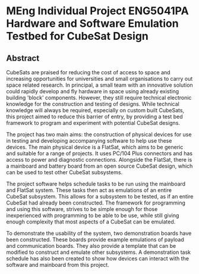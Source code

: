 # MEng Individual Project ENG5041PA Hardware and Software Emulation Testbed for CubeSat Design

## Abstract
CubeSats are praised for reducing the cost of access to space and increasing opportunities for universities and small organisations to carry out space related research. In principal, a small team with an innovative solution could rapidly develop and fly hardware in space using already existing building 'block' components. However, they still require technical electronic knowledge for the construction and testing of designs. While technical knowledge will always be required, especially on custom built CubeSats, this project aimed to reduce this barrier of entry, by providing a test bed framework to program and experiment with potential CubeSat designs.

The project has two main aims: the construction of physical devices for use in testing and developing accompanying software to help use these devices. The main physical device is a FlatSat, which aims to be generic and suitable for a range of projects. It uses PC/104 Plus connectors and has access to power and diagnostic connections. Alongside the FlatSat, there is a mainboard and battery board from an open source CubeSat design, which can be used to test other CubeSat subsystems. 

The project software helps schedule tasks to be run using the mainboard and FlatSat system. These tasks then act as emulations of an entire CubeSat subsystem. This allows for a subsystem to be tested, as if an entire CubeSat had already been constructed. The framework for programming and using this software, strives to be simple enough for those inexperienced with programming to be able to be use, while still giving enough complexity that most aspects of a CubeSat can be emulated.

To demonstrate the usability of the system, two demonstration boards have been constructed. These boards provide example emulations of payload and communication boards. They also provide a template that can be modified to construct and emulate other subsystems.  A demonstration task schedule has also been created to show how devices can interact with the software and mainboard from this project.
